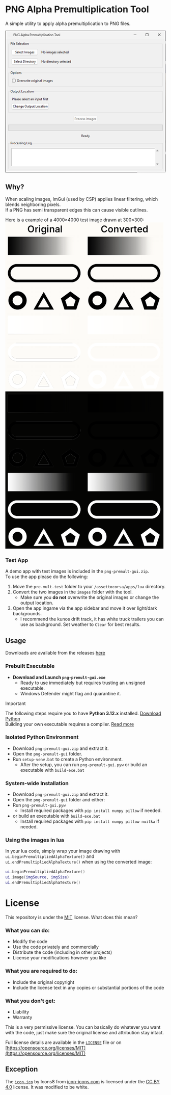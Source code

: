 # PNG Alpha Premultiplication Tool

A simple utility to apply alpha premultiplication to PNG files.

![](./.github/img/tool.png)

## Why?

When scaling images, ImGui (used by CSP) applies linear filtering, which blends neighboring pixels.  
If a PNG has semi transparent edges this can cause visible outlines.

Here is a example of a 4000×4000 test image drawn at 300×300:  
![](./.github/img/example.png)

### Test App

A demo app with test images is included in the `png-premult-gui.zip`.  
To use the app please do the following:

1. Move the `pre-mult-test` folder to your `/assettocorsa/apps/lua` directory.
2. Convert the two images in the `images` folder with the tool.
   - Make sure you **do not** overwrite the original images or change the output location.
3. Open the app ingame via the app sidebar and move it over light/dark backgrounds.
   - I recommend the kunos drift track, it has white truck trailers you can use as background. Set weather to `Clear` for best results.

## Usage

Downloads are available from the releases [here](https://github.com/C1XTZ/png-premult-gui/releases/latest)

### Prebuilt Executable

- **Download and Launch `png-premult-gui.exe`**
  - Ready to use immediately but requires trusting an unsigned executable.
  - Windows Defender might flag and quarantine it.

> [!IMPORTANT]  
> The following steps require you to have **Python 3.12.x** installed. [Download Python](https://www.python.org/downloads/)  
> Building your own executable requires a compiler. [Read more](https://nuitka.net/user-documentation/user-manual.html#c-compiler)

### Isolated Python Environment

- Download `png-premult-gui.zip` and extract it.
- Open the `png-premult-gui` folder.
- Run `setup-venv.bat` to create a Python environment.
  - After the setup, you can run `png-premult-gui.pyw` or build an executable with `build-exe.bat`

### System-wide Installation

- Download `png-premult-gui.zip` and extract it.
- Open the `png-premult-gui` folder and either:
- Run `png-premult-gui.pyw`
  - Install required packages with `pip install numpy pillow` if needed.
- or build an executable with `build-exe.bat`
  - Install required packages with `pip install numpy pillow nuitka` if needed.

### Using the images in lua

In your lua code, simply wrap your image drawing with `ui.beginPremultipliedAlphaTexture()` and `ui.endPremultipliedAlphaTexture()` when using the converted image:

```lua
ui.beginPremultipliedAlphaTexture()
ui.image(imgSource, imgSize)
ui.endPremultipliedAlphaTexture()
```

# License

This repository is under the [MIT](https://opensource.org/licenses/MIT) license. What does this mean?

### What you can do:

- Modify the code
- Use the code privately and commercially
- Distribute the code (including in other projects)
- License your modifications however you like

### What you are required to do:

- Include the original copyright
- Include the license text in any copies or substantial portions of the code

### What you don't get:

- Liability
- Warranty

This is a very permissive license. You can basically do whatever you want with the code, just make sure the original license and attribution stay intact.

Full license details are available in the [`LICENSE`](./LICENSE) file or on [https://opensource.org/licenses/MIT](https://opensource.org/licenses/MIT)

## Exception

The [`icon.ico`](./png-premult-gui/icon.ico) by Icons8 from [icon-icons.com](https://icon-icons.com/icon/png/2742) is licensed under the [CC BY 4.0](https://creativecommons.org/licenses/by/4.0/) license.
It was modified to be white.
